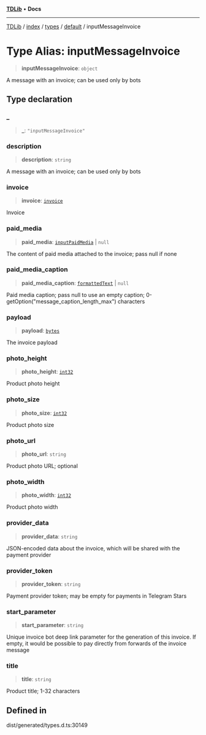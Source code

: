 [**TDLib**](../../../../../../README.md) • **Docs**

***

[TDLib](../../../../../../modules.md) / [index](../../../../../README.md) / [types](../../../README.md) / [default](../README.md) / inputMessageInvoice

# Type Alias: inputMessageInvoice

> **inputMessageInvoice**: `object`

A message with an invoice; can be used only by bots

## Type declaration

### \_

> **\_**: `"inputMessageInvoice"`

### description

> **description**: `string`

A message with an invoice; can be used only by bots

### invoice

> **invoice**: [`invoice`](invoice-1.md)

Invoice

### paid\_media

> **paid\_media**: [`inputPaidMedia`](inputPaidMedia-1.md) \| `null`

The content of paid media attached to the invoice; pass null if none

### paid\_media\_caption

> **paid\_media\_caption**: [`formattedText`](formattedText-1.md) \| `null`

Paid media caption; pass null to use an empty caption; 0-getOption("message_caption_length_max") characters

### payload

> **payload**: [`bytes`](bytes-1.md)

The invoice payload

### photo\_height

> **photo\_height**: [`int32`](int32-1.md)

Product photo height

### photo\_size

> **photo\_size**: [`int32`](int32-1.md)

Product photo size

### photo\_url

> **photo\_url**: `string`

Product photo URL; optional

### photo\_width

> **photo\_width**: [`int32`](int32-1.md)

Product photo width

### provider\_data

> **provider\_data**: `string`

JSON-encoded data about the invoice, which will be shared with the payment provider

### provider\_token

> **provider\_token**: `string`

Payment provider token; may be empty for payments in Telegram Stars

### start\_parameter

> **start\_parameter**: `string`

Unique invoice bot deep link parameter for the generation of this invoice. If empty, it would be possible to pay directly from forwards of the invoice message

### title

> **title**: `string`

Product title; 1-32 characters

## Defined in

dist/generated/types.d.ts:30149
